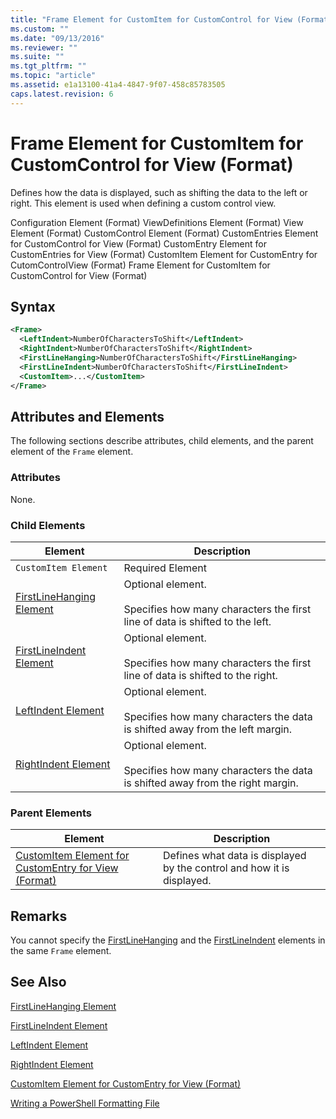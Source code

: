 ```yaml
---
title: "Frame Element for CustomItem for CustomControl for View (Format) | Microsoft Docs"
ms.custom: ""
ms.date: "09/13/2016"
ms.reviewer: ""
ms.suite: ""
ms.tgt_pltfrm: ""
ms.topic: "article"
ms.assetid: e1a13100-41a4-4847-9f07-458c85783505
caps.latest.revision: 6
---
```

# Frame Element for CustomItem for CustomControl for View (Format)

Defines how the data is displayed, such as shifting the data to the left or right. This element is used when defining a custom control view.

Configuration Element (Format)
ViewDefinitions Element (Format)
View Element (Format)
CustomControl Element (Format)
CustomEntries Element for CustomControl for View (Format)
CustomEntry Element for CustomEntries for View (Format)
CustomItem Element for CustomEntry for CutomControlView (Format)
Frame Element for CustomItem for CustomControl for View (Format)

## Syntax

```xml
<Frame>
  <LeftIndent>NumberOfCharactersToShift</LeftIndent>
  <RightIndent>NumberOfCharactersToShift</RightIndent>
  <FirstLineHanging>NumberOfCharactersToShift</FirstLineHanging>
  <FirstLineIndent>NumberOfCharactersToShift</FirstLineIndent>
  <CustomItem>...</CustomItem>
</Frame>
```

## Attributes and Elements

The following sections describe attributes, child elements, and the parent element of the `Frame` element.

### Attributes

None.

### Child Elements

|Element|Description|
|-------------|-----------------|
|`CustomItem Element`|Required Element|
|[FirstLineHanging Element](./firstlinehanging-element-for-frame-for-customcontrol-for-view-format.md)|Optional element.<br /><br /> Specifies how many characters the first line of data is shifted to the left.|
|[FirstLineIndent Element](./firstlineindent-element-for-frame-for-customcontrol-for-view-format.md)|Optional element.<br /><br /> Specifies how many characters the first line of data is shifted to the right.|
|[LeftIndent Element](./leftindent-element-for-frame-for-customcontrol-for-view-format.md)|Optional element.<br /><br /> Specifies how many characters the data is shifted away from the left margin.|
|[RightIndent Element](./rightindent-element-for-frame-for-customcontrol-for-view-format.md)|Optional element.<br /><br /> Specifies how many characters the data is shifted away from the right margin.|

### Parent Elements

|Element|Description|
|-------------|-----------------|
|[CustomItem Element for CustomEntry for View (Format)](./customitem-element-for-customentry-for-customcontrol-for-view-format.md)|Defines what data is displayed by the control and how it is displayed.|

## Remarks

You cannot specify the [FirstLineHanging](./firstlinehanging-element-for-frame-for-customcontrol-for-view-format.md) and the [FirstLineIndent](./firstlineindent-element-for-frame-for-customcontrol-for-view-format.md) elements in the same `Frame` element.

## See Also

[FirstLineHanging Element](./firstlinehanging-element-for-frame-for-customcontrol-for-view-format.md)

[FirstLineIndent Element](./firstlineindent-element-for-frame-for-customcontrol-for-view-format.md)

[LeftIndent Element](./leftindent-element-for-frame-for-customcontrol-for-view-format.md)

[RightIndent Element](./rightindent-element-for-frame-for-customcontrol-for-view-format.md)

[CustomItem Element for CustomEntry for View (Format)](./customitem-element-for-customentry-for-customcontrol-for-view-format.md)

[Writing a PowerShell Formatting File](./writing-a-powershell-formatting-file.md)
